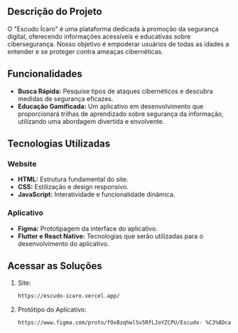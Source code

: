 ## Descrição do Projeto

O "Escudo Ícaro" é uma plataforma dedicada à promoção da segurança digital, oferecendo informações acessíveis e educativas sobre cibersegurança. Nosso objetivo é empoderar usuários de todas as idades a entender e se proteger contra ameaças cibernéticas.

## Funcionalidades

- **Busca Rápida:** Pesquise tipos de ataques cibernéticos e descubra medidas de segurança eficazes.
- **Educação Gamificada:** Um aplicativo em desenvolvimento que proporcionará trilhas de aprendizado sobre segurança da informação, utilizando uma abordagem divertida e envolvente.

## Tecnologias Utilizadas

### Website

- **HTML:** Estrutura fundamental do site.
- **CSS:** Estilização e design responsivo.
- **JavaScript:** Interatividade e funcionalidade dinâmica.

### Aplicativo

- **Figma:** Prototipagem da interface do aplicativo.
- **Flutter e React Native:** Tecnologias que serão utilizadas para o desenvolvimento do aplicativo.

## Acessar as Soluções

1. Site:
   ```bash
   https://escudo-icaro.vercel.app/

2. Protótipo do Aplicativo:
   ```bash
   https://www.figma.com/proto/fOxBzqhwlSv5RfLJoYZCPU/Escudo- %C3%8Dcaro%3A-Seu-parceiro-para-uma-internet-mais-segura.?page- id=0%3A1&node-id=9-2&node-type=canvas&viewport=-1912%2C- 483%2C0.84&t=9ElajFg1OYqX6cAi-1&scaling=min-zoom&content-scaling=fixed

